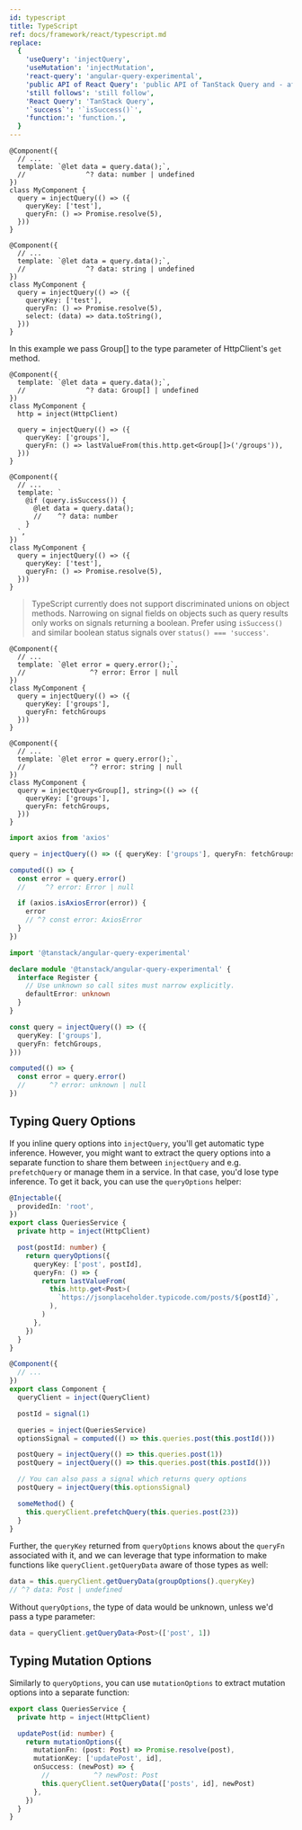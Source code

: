 ```yaml
---
id: typescript
title: TypeScript
ref: docs/framework/react/typescript.md
replace:
  {
    'useQuery': 'injectQuery',
    'useMutation': 'injectMutation',
    'react-query': 'angular-query-experimental',
    'public API of React Query': 'public API of TanStack Query and - after the experimental phase, the angular-query package',
    'still follows': 'still follow',
    'React Query': 'TanStack Query',
    '`success`': '`isSuccess()`',
    'function:': 'function.',
  }
---
```


[//]: # 'TypeInference1'

```angular-ts
@Component({
  // ...
  template: `@let data = query.data();`,
  //               ^? data: number | undefined
})
class MyComponent {
  query = injectQuery(() => ({
    queryKey: ['test'],
    queryFn: () => Promise.resolve(5),
  }))
}
```

[//]: # 'TypeInference1'
[//]: # 'TypeInference2'

```angular-ts
@Component({
  // ...
  template: `@let data = query.data();`,
  //               ^? data: string | undefined
})
class MyComponent {
  query = injectQuery(() => ({
    queryKey: ['test'],
    queryFn: () => Promise.resolve(5),
    select: (data) => data.toString(),
  }))
}
```

[//]: # 'TypeInference2'
[//]: # 'TypeInference3'

In this example we pass Group[] to the type parameter of HttpClient's `get` method.

```angular-ts
@Component({
  template: `@let data = query.data();`,
  //               ^? data: Group[] | undefined
})
class MyComponent {
  http = inject(HttpClient)

  query = injectQuery(() => ({
    queryKey: ['groups'],
    queryFn: () => lastValueFrom(this.http.get<Group[]>('/groups')),
  }))
}
```

[//]: # 'TypeInference3'
[//]: # 'TypeNarrowing'

```angular-ts
@Component({
  // ...
  template: `
    @if (query.isSuccess()) {
      @let data = query.data();
      //    ^? data: number
    }
  `,
})
class MyComponent {
  query = injectQuery(() => ({
    queryKey: ['test'],
    queryFn: () => Promise.resolve(5),
  }))
}
```

> TypeScript currently does not support discriminated unions on object methods. Narrowing on signal fields on objects such as query results only works on signals returning a boolean. Prefer using `isSuccess()` and similar boolean status signals over `status() === 'success'`.

[//]: # 'TypeNarrowing'
[//]: # 'TypingError'

```angular-ts
@Component({
  // ...
  template: `@let error = query.error();`,
  //                ^? error: Error | null
})
class MyComponent {
  query = injectQuery(() => ({
    queryKey: ['groups'],
    queryFn: fetchGroups
  }))
}
```

[//]: # 'TypingError'
[//]: # 'TypingError2'

```angular-ts
@Component({
  // ...
  template: `@let error = query.error();`,
  //                ^? error: string | null
})
class MyComponent {
  query = injectQuery<Group[], string>(() => ({
    queryKey: ['groups'],
    queryFn: fetchGroups,
  }))
}
```

[//]: # 'TypingError2'
[//]: # 'TypingError3'

```ts
import axios from 'axios'

query = injectQuery(() => ({ queryKey: ['groups'], queryFn: fetchGroups }))

computed(() => {
  const error = query.error()
  //     ^? error: Error | null

  if (axios.isAxiosError(error)) {
    error
    // ^? const error: AxiosError
  }
})
```

[//]: # 'TypingError3'
[//]: # 'RegisterErrorType'

```ts
import '@tanstack/angular-query-experimental'

declare module '@tanstack/angular-query-experimental' {
  interface Register {
    // Use unknown so call sites must narrow explicitly.
    defaultError: unknown
  }
}

const query = injectQuery(() => ({
  queryKey: ['groups'],
  queryFn: fetchGroups,
}))

computed(() => {
  const error = query.error()
  //      ^? error: unknown | null
})
```

[//]: # 'RegisterErrorType'
[//]: # 'TypingQueryOptions'

## Typing Query Options

If you inline query options into `injectQuery`, you'll get automatic type inference. However, you might want to extract the query options into a separate function to share them between `injectQuery` and e.g. `prefetchQuery` or manage them in a service. In that case, you'd lose type inference. To get it back, you can use the `queryOptions` helper:

```ts
@Injectable({
  providedIn: 'root',
})
export class QueriesService {
  private http = inject(HttpClient)

  post(postId: number) {
    return queryOptions({
      queryKey: ['post', postId],
      queryFn: () => {
        return lastValueFrom(
          this.http.get<Post>(
            `https://jsonplaceholder.typicode.com/posts/${postId}`,
          ),
        )
      },
    })
  }
}

@Component({
  // ...
})
export class Component {
  queryClient = inject(QueryClient)

  postId = signal(1)

  queries = inject(QueriesService)
  optionsSignal = computed(() => this.queries.post(this.postId()))

  postQuery = injectQuery(() => this.queries.post(1))
  postQuery = injectQuery(() => this.queries.post(this.postId()))

  // You can also pass a signal which returns query options
  postQuery = injectQuery(this.optionsSignal)

  someMethod() {
    this.queryClient.prefetchQuery(this.queries.post(23))
  }
}
```

Further, the `queryKey` returned from `queryOptions` knows about the `queryFn` associated with it, and we can leverage that type information to make functions like `queryClient.getQueryData` aware of those types as well:

```ts
data = this.queryClient.getQueryData(groupOptions().queryKey)
// ^? data: Post | undefined
```

Without `queryOptions`, the type of data would be unknown, unless we'd pass a type parameter:

```ts
data = queryClient.getQueryData<Post>(['post', 1])
```

## Typing Mutation Options

Similarly to `queryOptions`, you can use `mutationOptions` to extract mutation options into a separate function:

```ts
export class QueriesService {
  private http = inject(HttpClient)

  updatePost(id: number) {
    return mutationOptions({
      mutationFn: (post: Post) => Promise.resolve(post),
      mutationKey: ['updatePost', id],
      onSuccess: (newPost) => {
        //           ^? newPost: Post
        this.queryClient.setQueryData(['posts', id], newPost)
      },
    })
  }
}
```

[//]: # 'TypingQueryOptions'
[//]: # 'Materials'
[//]: # 'Materials'
